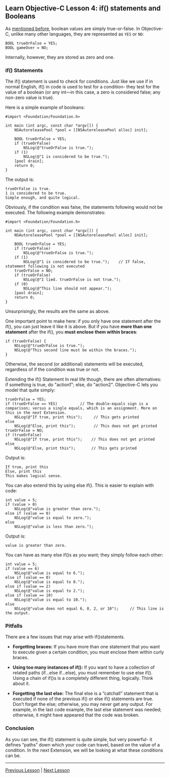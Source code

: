 ## Learn Objective-C Lesson 4: if() statements and Booleans

As [mentioned before](49.md), boolean values are simply true-or-false. In Objective-C, unlike many other languages, they are represented as `YES` or `NO`:

```
BOOL trueOrFalse = YES;
BOOL gameOver = NO;
```

Internally, however, they are stored as zero and one.

### if() Statements

The if() statement is used to check for conditions. Just like we use if in normal English, if() in code is used to test for a condition- they test for the value of a boolean (or any int—in this case, a zero is considered false; any non-zero value is true).

Here is a simple example of booleans:

```objc
#import <Foundation/Foundation.h>

int main (int argc, const char *argv[]) {
    NSAutoreleasePool *pool = [[NSAutoreleasePool alloc] init];

    BOOL trueOrFalse = YES;
    if (trueOrFalse)
        NSLog(@"trueOrFalse is true.");
    if (1)
        NSLog(@"1 is considered to be true.");
    [pool drain];
    return 0;
}
```

The output is:

```
trueOrFalse is true.
1 is considered to be true.
Simple enough, and quite logical.
```

Obviously, if the condition was false, the statements following would not be executed. The following example demonstrates:

```objc
#import <Foundation/Foundation.h>

int main (int argc, const char *argv[]) {
    NSAutoreleasePool *pool = [[NSAutoreleasePool alloc] init];

    BOOL trueOrFalse = YES;
    if (trueOrFalse)
        NSLog(@"trueOrFalse is true.");
    if (1)
        NSLog(@"1 is considered to be true.");    // If false, statement following is not executed
    trueOrFalse = NO;
    if (trueOrFalse)
        NSLog(@"I lied. trueOrFalse is not true.");
    if (0)
        NSLog(@"This line should not appear.");
    [pool drain];
    return 0;
}
```

Unsurprisingly, the results are the same as above.

One important point to make here: if you only have one statement after the if(), you can just leave it like it is above. But if you have **more than one statement** after the if(), you **must enclose them within braces**:

```objc
if (trueOrFalse) {
    NSLog(@"trueOrFalse is true.");
    NSLog(@"This second line must be within the braces.");
}
```

Otherwise, the second (or additional) statements will be executed, regardless of if the condition was true or not.

Extending the if() Statement In real life though, there are often alternatives: if something is true, do "action1"; else, do "action2". Objective-C lets you model that quite simply:

```objc
trueOrFalse = YES;
if (trueOrFalse == YES)          // The double-equals sign is a comparison; versus a single equals, which is an assignment. More on this in the next Extension.
    NSLog(@"If true, print this");     // This gets printed
else
    NSLog(@"Else, print this");        // This does not get printed
trueOrFalse = NO;
if (trueOrFalse)
    NSLog(@"If true, print this");    // This does not get printed
else
    NSLog(@"Else, print this");       // This gets printed
```

Output is:

```
If true, print this
Else, print this
This makes logical sense.
```

You can also extend this by using else if(). This is easier to explain with code:

```objc
int value = 5;
if (value > 0)
    NSLog(@"value is greater than zero.");
else if (value == 0)
    NSLog(@"value is equal to zero.");
else
    NSLog(@"value is less than zero.");
```

Output is:

```
value is greater than zero.
```

You can have as many else if()s as you want; they simply follow each other:

```objc
int value = 5;
if (value == 6)
    NSLog(@"value is equal to 6.");
else if (value == 0)
    NSLog(@"value is equal to 0.");
else if (value == 2)
    NSLog(@"value is equal to 2.");
else if (value == 10)
    NSLog(@"value is equal to 10.");
else
    NSLog(@"value does not equal 6, 0, 2, or 10");     // This line is the output.
```

### Pitfalls

There are a few issues that may arise with if()statements.

* **Forgetting braces:** If you have more than one statement that you want to execute given a certain condition, you must enclose them within curly braces.

* **Using too many instances of if():** If you want to have a collection of related paths (if…else if…else), you must remember to use else if(). Using a chain of if()s is a completely different thing, logically. Think about it.

* **Forgetting the last else:** The final else is a “catchall” statement that is executed if none of the previous if() or else if() statements are true. Don’t forget the else; otherwise, you may never get any output. For example, in the last code example, the last else statement was needed; otherwise, it might have appeared that the code was broken.

### Conclusion

As you can see, the if() statement is quite simple, but very powerful- it defines “paths” down which your code can travel, based on the value of a condition. In the next Extension, we will be looking at what these conditions can be.

---

[Previous Lesson](46.md) | [Next Lesson](54.md)
